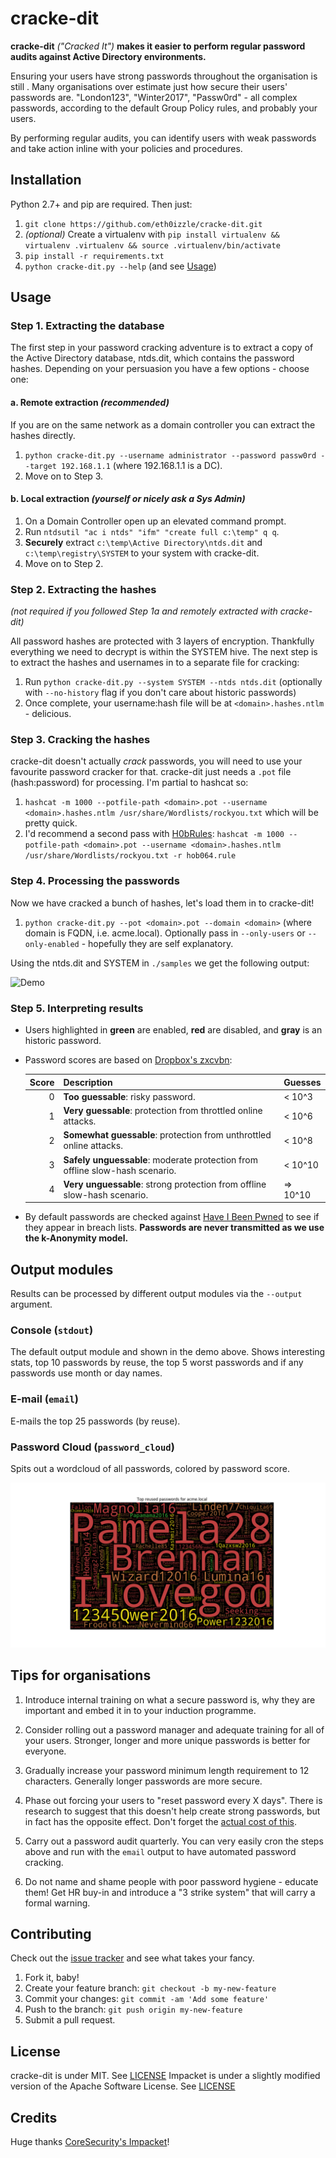 # cracke-dit
**cracke-dit** *("Cracked It")* **makes it easier to perform regular password audits against Active Directory environments.**

Ensuring your users have strong passwords throughout the organisation is still . Many organisations over estimate just how secure their users' passwords are. "London123", "Winter2017", "Passw0rd" - all complex passwords, according to the default Group Policy rules, and probably your users.

By performing regular audits, you can identify users with weak passwords and take action inline with your policies and procedures.

## Installation

Python 2.7+ and pip are required. Then just:

1. `git clone https://github.com/eth0izzle/cracke-dit.git`
2. *(optional)* Create a virtualenv with `pip install virtualenv && virtualenv .virtualenv && source .virtualenv/bin/activate`
2. `pip install -r requirements.txt`
3. `python cracke-dit.py --help` (and see [Usage](#usage))

## Usage
### Step 1. Extracting the database
The first step in your password cracking adventure is to extract a copy of the Active Directory database, ntds.dit, which contains the password hashes. Depending on your persuasion you have a few options - choose one:

#### a. Remote extraction *(recommended)*
If you are on the same network as a domain controller you can extract the hashes directly.
1. `python cracke-dit.py --username administrator --password passw0rd --target 192.168.1.1` (where 192.168.1.1 is a DC).
2. Move on to Step 3.

#### b. Local extraction *(yourself or nicely ask a Sys Admin)*
1. On a Domain Controller open up an elevated command prompt.
2. Run `ntdsutil "ac i ntds" "ifm" "create full c:\temp" q q`.
3. **Securely** extract `c:\temp\Active Directory\ntds.dit` and `c:\temp\registry\SYSTEM` to your system with cracke-dit.
4. Move on to Step 2.

### Step 2. Extracting the hashes

*(not required if you followed Step 1a and remotely extracted with cracke-dit)*

All password hashes are protected with 3 layers of encryption. Thankfully everything we need to decrypt is within the SYSTEM hive. The next step is to extract the hashes and usernames in to a separate file for cracking:

1. Run `python cracke-dit.py --system SYSTEM --ntds ntds.dit` (optionally with `--no-history` flag if you don't care about historic passwords)
2. Once complete, your username:hash file will be at `<domain>.hashes.ntlm` - delicious.

### Step 3. Cracking the hashes
cracke-dit doesn't actually *crack* passwords, you will need to use your favourite password cracker for that. cracke-dit just needs a `.pot` file (hash:password) for processing. I'm partial to hashcat so:

1. `hashcat -m 1000 --potfile-path <domain>.pot --username <domain>.hashes.ntlm /usr/share/Wordlists/rockyou.txt` which will be pretty quick.
2. I'd recommend a second pass with [H0bRules](https://github.com/praetorian-inc/Hob0Rules): `hashcat -m 1000 --potfile-path <domain>.pot --username <domain>.hashes.ntlm /usr/share/Wordlists/rockyou.txt -r hob064.rule`

### Step 4. Processing the passwords
Now we have cracked a bunch of hashes, let's load them in to cracke-dit!

1. `python cracke-dit.py --pot <domain>.pot --domain <domain>` (where domain is FQDN, i.e. acme.local). Optionally pass in `--only-users` or `--only-enabled` - hopefully they are self explanatory.

Using the ntds.dit and SYSTEM in `./samples` we get the following output:

![Demo](samples/demo.gif)

### Step 5. Interpreting results

* Users highlighted in **green** are enabled, **red** are disabled, and **gray** is an historic password.

* Password scores are based on [Dropbox's zxcvbn](https://github.com/dropbox/zxcvbn):

    | Score         | Description           | Guesses  |
    |------:|:----------------------| :-----|
    | 0     | **Too guessable**: risky password. | < 10^3 |
    | 1     | **Very guessable**: protection from throttled online attacks. | < 10^6 |
    | 2     | **Somewhat guessable**: protection from unthrottled online attacks. | < 10^8 |
    | 3     | **Safely unguessable**: moderate protection from offline slow-hash scenario. | < 10^10 |
    | 4     | **Very unguessable**: strong protection from offline slow-hash scenario. | => 10^10 |

* By default passwords are checked against [Have I Been Pwned](https://haveibeenpwned.com/API/v2) to see if they appear in breach lists. **Passwords are never transmitted as we use the k-Anonymity model.**

## Output modules

Results can be processed by different output modules via the `--output` argument.

### Console (`stdout`)
The default output module and shown in the demo above. Shows interesting stats, top 10 passwords by reuse, the top 5 worst passwords and if any passwords use month or day names.

### E-mail (`email`)
E-mails the top 25 passwords (by reuse).

### Password Cloud (`password_cloud`)
Spits out a wordcloud of all passwords, colored by password score.

![Demo](samples/password_cloud.png)

## Tips for organisations

1. Introduce internal training on what a secure password is, why they are important and embed it in to your induction programme.

2. Consider rolling out a password manager and adequate training for all of your users. Stronger, longer and more unique passwords is better for everyone.

3. Gradually increase your password minimum length requirement to 12 characters. Generally longer passwords are more secure.

4. Phase out forcing your users to "reset password every X days". There is research to suggest that this doesn't help create strong passwords, but in fact has the opposite effect. Don't forget the [actual cost of this](https://www.sans.org/security-awareness-training/blog/why-90-day-rule-password-changing).

5. Carry out a password audit quarterly. You can very easily cron the steps above and run with the `email` output to have automated password cracking.

6. Do not name and shame people with poor password hygiene - educate them! Get HR buy-in and introduce a "3 strike system" that will carry a formal warning.

## Contributing

Check out the [issue tracker](https://github.com/eth0izzle/cracke-dit/issues) and see what takes your fancy.

1. Fork it, baby!
2. Create your feature branch: `git checkout -b my-new-feature`
3. Commit your changes: `git commit -am 'Add some feature'`
4. Push to the branch: `git push origin my-new-feature`
5. Submit a pull request.

## License

cracke-dit is under MIT. See [LICENSE](LICENSE)
Impacket is under a slightly modified version of the Apache Software License. See [LICENSE](impacket/LICENSE)

## Credits

Huge thanks [CoreSecurity's Impacket](https://github.com/CoreSecurity/impacket)!
